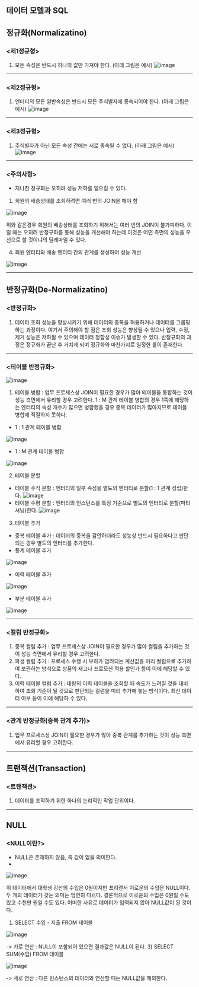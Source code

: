 데이터 모델과 SQL
-----------------

정규화(Normalizatino)
--------------------

### <제1정규형>
1) 모든 속성은 반드시 하나의 값만 가져야 한다. (아래 그림은 예시)
![image](https://github.com/user-attachments/assets/7ae7413f-bf8d-4868-bb1e-0a75109c12e6)
- - -
### <제2정규형>
1) 엔터티의 모든 일반속성은 반드시 모든 주식별자에 종속되어야 한다. (아래 그림은 예시)
![image](https://github.com/user-attachments/assets/8845b33b-6971-475d-8f51-748160763b4a)
- - -
### <제3정규형>
1) 주식별자가 아닌 모든 속성 간에는 서로 종속될 수 없다. (아래 그림은 예시)
![image](https://github.com/user-attachments/assets/44d26f5f-7dc0-4b61-bb1a-89742641ceb3)
- - -
### <주의사항>
- 지나친 정규화는 오히려 성능 저하를 일으킬 수 있다.
1) 회원의 배송상태를 조회하려면 여러 번의 JOIN을 해야 함

![image](https://github.com/user-attachments/assets/1b271969-8bb1-4d34-a86a-c489da2db130)

위와 같은경우 회원의 배송상태를 조회하기 위해서는 여러 번의 JOIN이 불가피하다. 이럴 때는 오히려 반정규화를 통해 성능을 개선해야 하는데 이것은 어떤 측면의 성능을 우선으로 할 것이냐의 딜레마일 수 있다.

4) 회원 엔터티와 배송 엔터티 간의 관계를 생성하여 성능 개선

![image](https://github.com/user-attachments/assets/40c5cf88-aa9e-48d9-bf79-11f2e6a33794)
- - -

반정규화(De-Normalizatino)
-------------------------

### <반정규화>
1) 데이터 조회 성능을 향상시키기 위해 데이터의 중복을 허용하거나 데이터를 그룹핑하는 과정이다. 여기서 주의해야 할 점은 조회 성능은 향상될 수 있으나 입력, 수정, 제거 성능은 저하될 수 있으며 데이터 정합성 이슈가 발생할 수 있다. 반정규화의 과정은 정규화가 끝난 후 거치게 되며 정규화와 마찬가지로 일정한 룰이 존재한다.
- - -
### <테이블 반정규화>	
![image](https://github.com/user-attachments/assets/ac35b15c-fa29-4f0c-89d5-a25fabe7a742)
1) 테이블 병합 : 업무 프로세스상 JOIN이 필요한 경우가 많아 테이블을 통합하는 것이 성능 측면에서 유리할 경우 고려한다. 1 : M 관계 테이블 병합의 경우 1쪽에 해당하는 엔터티의 속성 개수가 많으면 병합했을 경우 중복 데이터가 많아지므로 테이블 병합에 적절하지 못하다.
- 1 : 1 관계 테이블 병합

![image](https://github.com/user-attachments/assets/ecfedce2-a971-41e3-9138-6cb4f1fcd5b4)

- 1 : M 관계 테이블 병합

![image](https://github.com/user-attachments/assets/71bb8421-298c-421f-abb5-ea7e0de664f5)

2) 테이블 분할
- 테이블 수직 분할 : 엔터티의 일부 속성을 별도의 엔터티로 분할(1 : 1 관계 성립)한다.
![image](https://github.com/user-attachments/assets/c387682e-e3ee-452e-a175-4595cbf354bb)
- 테이블 수평 분할 : 엔터티의 인스턴스를 특정 기준으로 별도의 엔터티로 분할(파티셔닝)한다.
![image](https://github.com/user-attachments/assets/bddf6909-d01f-4c0b-a40f-82a8f5deffbc)
3) 테이블 추가
- 중복 테이블 추가 : 데이터의 중복을 감안하더라도 성능상 반드시 필요하다고 판단되는 경우 별도의 엔터티를 추가한다.
- 통계 테이블 추가

![image](https://github.com/user-attachments/assets/4c0268e6-0b2a-4b8f-9167-89fdaf561373)

- 이력 테이블 추가

![image](https://github.com/user-attachments/assets/ad4b2441-bff4-43a8-a132-9ac40e752fe8)

- 부분 테이블 추가

![image](https://github.com/user-attachments/assets/453676d2-5be4-4710-9b56-bde92189e4d2)
- - -
### <컬럼 반정규화>
1) 중복 컬럼 추가 : 업무 프로세스상 JOIN이 필요한 경우가 많아 컬럼을 추가하는 것이 성능 측면에서 유리할 경우 고려한다.
2) 파생 컬럼 추가 : 프로세스 수행 시 부하가 염려되는 계산값을 미리 컬럼으로 추가하여 보관하는 방식으로 상품의 재고나 프로모션 적용 할인가 등이 이에 해당할 수 있다.
3) 이력 테이블 컬럼 추가 : 대량의 이력 테이블을 조회할 때 속도가 느려질 것을 대비하여 조회 기준이 될 것으로 판단되는 컬럼을 미리 추가해 놓는 방식이다. 최신 데이터 여부 등이 이에 해당하 수 있다.
- - -
### <관계 반정규화(중복 관계 추가)>
1) 업무 프로세스상 JOIN이 필요한 경우가 많아 중복 관계를 추가하는 것이 성능 측면에서 유리할 경우 고려한다.
- - -

트랜잭션(Transaction)
--------------------

### <트랜잭션>
1) 데이터를 조작하기 위한 하나의 논리적인 작업 단위이다.
- - -

NULL
----

### <NULL이란?>
- NULL은 존재하지 않음, 즉 값이 없을 의미한다.
- 
![image](https://github.com/user-attachments/assets/901a9d2e-664c-4758-baba-4ddd07c1fe1a)

위 데이터에서 대학생 강산의 수입은 0원이지만 프리랜서 이로운의 수입은 NULL이다. 두 개의 데이터가 갖는 의미는 엄연히 다르다. 결론적으로 이로운의 수입은 0원일 수도 있고 수천만 원일 수도 있다. 어떠한 사유로 데이터가 입력되지 않아 NULL값이 된 것이다.
1) SELECT 수입 - 지출 FROM 테이블

![image](https://github.com/user-attachments/assets/5535ab2e-d853-42e6-babe-b1cb6f6a066f)

-> 가로 연산 : NULL이 포함되어 있으면 결과값은 NULL이 된다.
3) SELECT SUM(수입) FROM 테이블

![image](https://github.com/user-attachments/assets/b0923348-e935-4de3-96a4-9c4894787145)

-> 세로 연산 : 다른 인스턴스의 데이터와 연산할 때는 NULL값을 제외한다.

